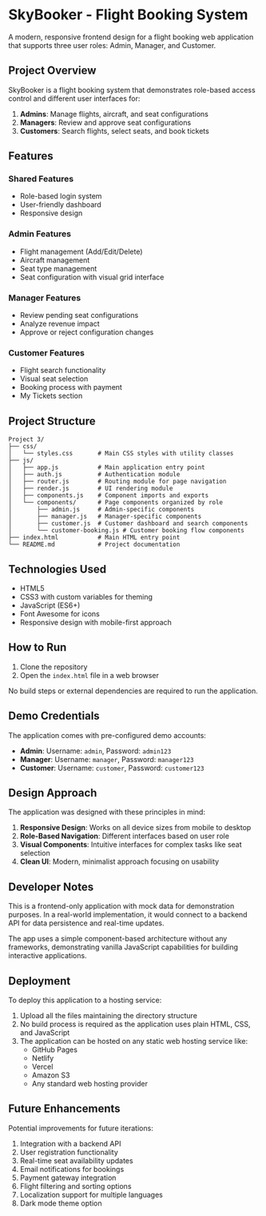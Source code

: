 # SkyBooker - Flight Booking System

A modern, responsive frontend design for a flight booking web application that supports three user roles: Admin, Manager, and Customer.

## Project Overview

SkyBooker is a flight booking system that demonstrates role-based access control and different user interfaces for:

1. **Admins**: Manage flights, aircraft, and seat configurations
2. **Managers**: Review and approve seat configurations
3. **Customers**: Search flights, select seats, and book tickets

## Features

### Shared Features
- Role-based login system
- User-friendly dashboard
- Responsive design

### Admin Features
- Flight management (Add/Edit/Delete)
- Aircraft management
- Seat type management
- Seat configuration with visual grid interface

### Manager Features
- Review pending seat configurations
- Analyze revenue impact
- Approve or reject configuration changes

### Customer Features
- Flight search functionality
- Visual seat selection
- Booking process with payment
- My Tickets section

## Project Structure

```
Project 3/
├── css/
│   └── styles.css       # Main CSS styles with utility classes
├── js/
│   ├── app.js           # Main application entry point
│   ├── auth.js          # Authentication module
│   ├── router.js        # Routing module for page navigation
│   ├── render.js        # UI rendering module
│   ├── components.js    # Component imports and exports
│   └── components/      # Page components organized by role
│       ├── admin.js     # Admin-specific components
│       ├── manager.js   # Manager-specific components
│       ├── customer.js  # Customer dashboard and search components
│       └── customer-booking.js # Customer booking flow components
├── index.html           # Main HTML entry point
└── README.md            # Project documentation
```

## Technologies Used

- HTML5
- CSS3 with custom variables for theming
- JavaScript (ES6+)
- Font Awesome for icons
- Responsive design with mobile-first approach

## How to Run

1. Clone the repository
2. Open the `index.html` file in a web browser

No build steps or external dependencies are required to run the application.

## Demo Credentials

The application comes with pre-configured demo accounts:

- **Admin**: Username: `admin`, Password: `admin123`
- **Manager**: Username: `manager`, Password: `manager123`
- **Customer**: Username: `customer`, Password: `customer123`

## Design Approach

The application was designed with these principles in mind:

1. **Responsive Design**: Works on all device sizes from mobile to desktop
2. **Role-Based Navigation**: Different interfaces based on user role
3. **Visual Components**: Intuitive interfaces for complex tasks like seat selection
4. **Clean UI**: Modern, minimalist approach focusing on usability

## Developer Notes

This is a frontend-only application with mock data for demonstration purposes. In a real-world implementation, it would connect to a backend API for data persistence and real-time updates.

The app uses a simple component-based architecture without any frameworks, demonstrating vanilla JavaScript capabilities for building interactive applications.

## Deployment

To deploy this application to a hosting service:

1. Upload all the files maintaining the directory structure
2. No build process is required as the application uses plain HTML, CSS, and JavaScript
3. The application can be hosted on any static web hosting service like:
   - GitHub Pages
   - Netlify
   - Vercel
   - Amazon S3
   - Any standard web hosting provider

## Future Enhancements

Potential improvements for future iterations:

1. Integration with a backend API
2. User registration functionality
3. Real-time seat availability updates
4. Email notifications for bookings
5. Payment gateway integration
6. Flight filtering and sorting options
7. Localization support for multiple languages
8. Dark mode theme option 
